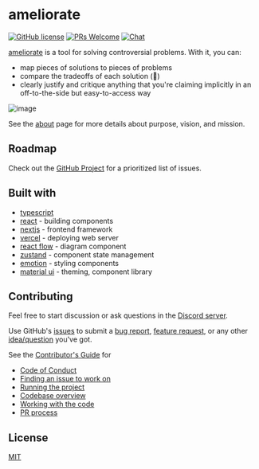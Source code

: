 # ameliorate

[![GitHub license](https://img.shields.io/badge/license-MIT-blue.svg)](https://github.com/amelioro/ameliorate/blob/main/LICENSE) [![PRs Welcome](https://img.shields.io/badge/PRs-welcome-blueviolet.svg)](https://github.com/amelioro/ameliorate/blob/main/CONTRIBUTING.md) [![Chat](https://img.shields.io/discord/1057707973482401892?label=chat&logo=discord)](https://discord.gg/7a2UUMhA)

[ameliorate](https://www.ameliorate.app/) is a tool for solving controversial problems. With it, you can:

- map pieces of solutions to pieces of problems
- compare the tradeoffs of each solution (🚧)
- clearly justify and critique anything that you're claiming implicitly in an off-to-the-side but easy-to-access way

![image](https://user-images.githubusercontent.com/13872370/209835504-19d074d7-8445-41ad-8680-067ba61648b3.png)

See the [about](https://www.ameliorate.app/about) page for more details about purpose, vision, and mission.

## Roadmap

Check out the [GitHub Project](https://github.com/orgs/amelioro/projects/2/views/1) for a prioritized list of issues.

## Built with

- [typescript](https://www.typescriptlang.org/)
- [react](https://reactjs.org/) - building components
- [nextjs](https://nextjs.org/) - frontend framework
- [vercel](https://vercel.com/) - deploying web server
- [react flow](https://reactflow.dev/) - diagram component
- [zustand](https://github.com/pmndrs/zustand) - component state management
- [emotion](https://emotion.sh/docs/introduction) - styling components
- [material ui](https://mui.com/) - theming, component library

## Contributing

Feel free to start discussion or ask questions in the [Discord server](https://discord.gg/7a2UUMhA).

Use GitHub's [issues](https://github.com/amelioro/ameliorate/issues) to submit a [bug report](https://github.com/amelioro/ameliorate/issues/new?assignees=&labels=bug%2C+needs+review&template=bug_report.md&title=), [feature request](https://github.com/amelioro/ameliorate/issues/new?assignees=&labels=enhancement%2C+needs+review&template=feature_request.md&title=), or any other [idea/question](https://github.com/amelioro/ameliorate/issues/new?assignees=&labels=needs+review&template=other-issues.md&title=) you've got.

See the [Contributor's Guide](https://github.com/amelioro/ameliorate/blob/main/CONTRIBUTING.md) for

- [Code of Conduct](https://github.com/amelioro/ameliorate/blob/main/CONTRIBUTING.md#code-of-conduct)
- [Finding an issue to work on](https://github.com/amelioro/ameliorate/blob/main/CONTRIBUTING.md#finding-an-issue-to-work-on)
- [Running the project](https://github.com/amelioro/ameliorate/blob/main/CONTRIBUTING.md#running-the-project)
- [Codebase overview](https://github.com/amelioro/ameliorate/blob/main/CONTRIBUTING.md#codebase-overview)
- [Working with the code](https://github.com/amelioro/ameliorate/blob/main/CONTRIBUTING.md#working-with-the-code)
- [PR process](https://github.com/amelioro/ameliorate/blob/main/CONTRIBUTING.md#pr-process)

## License

[MIT](https://github.com/amelioro/ameliorate/blob/main/LICENSE)
